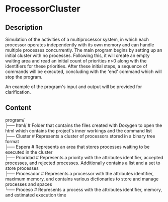 # ProcessorCluster

## Description
Simulation of the activities of a multiprocessor system, in which each processor operates independently with its own memory and can handle multiple processes concurrently. The main program begins by setting up an initial cluster with no processes. Following this, it will create an empty waiting area and read an initial count of priorities n>0 along with the identifiers for these priorities. After these initial steps, a sequence of commands will be executed, concluding with the 'end' command which will stop the program.

An example of the program's input and output will be provided for clarification.

## Content
program/<br>
├── html/              # Folder that contains the files created with Doxygen to open the html which contains the project's inner workings and the command list<br>
├── Cluster            # Represents a cluster of processors stored in a binary tree format<br>
├── Espera            # Represents an area that stores processes waiting to be executed in the cluster<br>
├── Prioridad           # Represents a priority with the attributes identifier, accepted processes, and rejected processes. Additionally contains a list and a set to store processes<br>
├── Procesador          # Represents a processor with the attributes identifier, maximum memory, and contains various dictionaries to store and manage processes and spaces<br>
└── Proceso            # Represents a process with the attributes identifier, memory, and estimated execution time<br>
